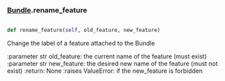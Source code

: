### [Bundle](Bundle.md).rename_feature

```py

def rename_feature(self, old_feature, new_feature)

```



Change the label of a feature attached to the Bundle

:parameter str old_feature: the current name of the feature
    (must exist)
:parameter str new_feature: the desired new name of the feature
    (must not exist)
:return: None
:raises ValueError: if the new_feature is forbidden


